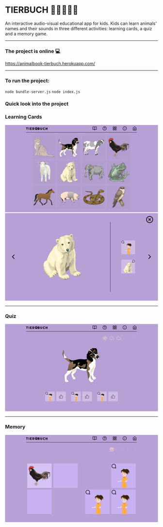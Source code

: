 # TIERBUCH 🐻🐱🐮🐷🐶
An interactive audio-visual educational app for kids. Kids can learn animals' names and their sounds in three different activities: learning cards, a quiz and a memory game.<hr>
### The project is online 💻
https://animalbook-tierbuch.herokuapp.com/ <hr>
### To run the project:
`node bundle-server.js` `node index.js`
### Quick look into the project
### Learning Cards
![tierbuch-karten](https://github.com/anna-rosh/animalbook/blob/master/tierbuch-karten.png)
![tierbuch-karte](https://github.com/anna-rosh/animalbook/blob/master/tierbuch-karte.png)<hr>
### Quiz
![tierbuch-quiz](https://github.com/anna-rosh/animalbook/blob/master/tierbuch-quiz.png) <hr>
### Memory
![tierbuch-memory](https://github.com/anna-rosh/animalbook/blob/master/tierbuch-memory.png)
